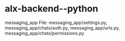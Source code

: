 # alx-backend--python
messaging_app File: messaging_app/settings.py, messaging_app/chats/auth.py, messaging_app/urls.py, messaging_app/chats/permissions.py
